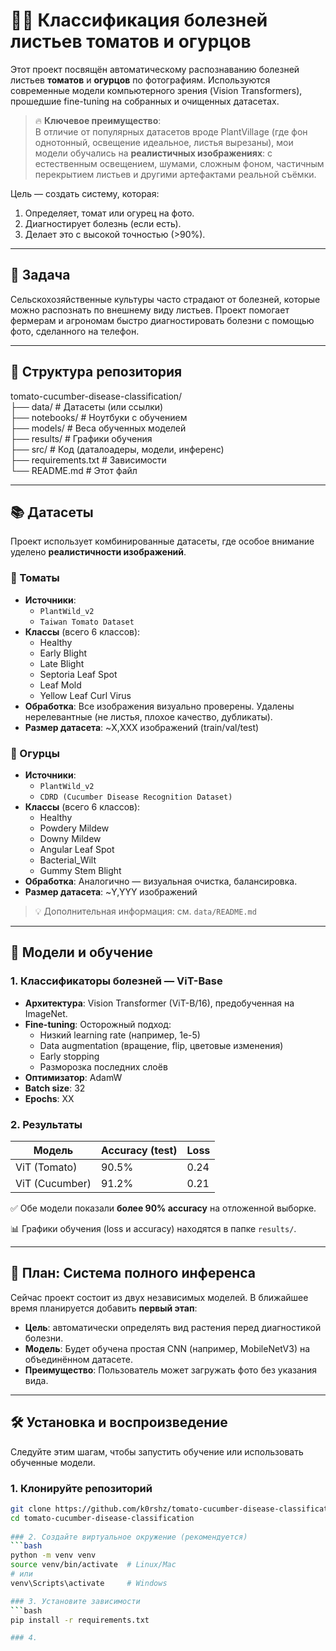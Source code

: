 # 🍅🥒 Классификация болезней листьев томатов и огурцов  
  
Этот проект посвящён автоматическому распознаванию болезней листьев **томатов** и **огурцов** по фотографиям. Используются современные модели компьютерного зрения (Vision Transformers), прошедшие fine-tuning на собранных и очищенных датасетах.  
  
> 🔥 **Ключевое преимущество**:  
> В отличие от популярных датасетов вроде PlantVillage (где фон однотонный, освещение идеальное, листья вырезаны), мои модели обучались на **реалистичных изображениях**: с естественным освещением, шумами, сложным фоном, частичным перекрытием листьев и другими артефактами реальной съёмки.
  
Цель — создать систему, которая:  
1. Определяет, томат или огурец на фото.  
2. Диагностирует болезнь (если есть).  
3. Делает это с высокой точностью (>90%).  
  
---  
  
## 🎯 Задача  
  
Сельскохозяйственные культуры часто страдают от болезней, которые можно распознать по внешнему виду листьев. Проект помогает фермерам и агрономам быстро диагностировать болезни с помощью фото, сделанного на телефон.  
  
---  
  
## 📁 Структура репозитория
tomato-cucumber-disease-classification/  
├── data/ # Датасеты (или ссылки)  
├── notebooks/ # Ноутбуки с обучением  
├── models/ # Веса обученных моделей  
├── results/ # Графики обучения  
├── src/ # Код (даталоадеры, модели, инференс)  
├── requirements.txt # Зависимости  
└── README.md # Этот файл  
  
  
---  
  
## 📚 Датасеты  
  
Проект использует комбинированные датасеты, где особое внимание уделено **реалистичности изображений**.  
  
### 🍅 Томаты  
- **Источники**:  
  - `PlantWild_v2`  
  - `Taiwan Tomato Dataset`  
- **Классы** (всего 6 классов):  
  - Healthy  
  - Early Blight  
  - Late Blight  
  - Septoria Leaf Spot  
  - Leaf Mold
  - Yellow Leaf Curl Virus
- **Обработка**: Все изображения визуально проверены. Удалены нерелевантные (не листья, плохое качество, дубликаты).  
- **Размер датасета**: ~X,XXX изображений (train/val/test)  
  
### 🥒 Огурцы  
- **Источники**:  
  - `PlantWild_v2`  
  - `CDRD (Cucumber Disease Recognition Dataset)`  
- **Классы** (всего 6 классов):  
  - Healthy  
  - Powdery Mildew  
  - Downy Mildew  
  - Angular Leaf Spot  
  - Bacterial_Wilt  
  - Gummy Stem Blight  
- **Обработка**: Аналогично — визуальная очистка, балансировка.   
- **Размер датасета**: ~Y,YYY изображений  
  
> 💡 Дополнительная информация: см. `data/README.md`  
  
---  
  
## 🧠 Модели и обучение  
  
### 1. Классификаторы болезней — ViT-Base  
- **Архитектура**: Vision Transformer (ViT-B/16), предобученная на ImageNet.  
- **Fine-tuning**: Осторожный подход:  
  - Низкий learning rate (например, 1e-5)  
  - Data augmentation (вращение, flip, цветовые изменения)  
  - Early stopping  
  - Разморозка последних слоёв  
- **Оптимизатор**: AdamW  
- **Batch size**: 32  
- **Epochs**: XX  
  
### 2. Результаты  
  
| Модель       | Accuracy (test) | Loss  |  
|--------------|-----------------|-------|  
| ViT (Tomato) | 90.5%           | 0.24  |  
| ViT (Cucumber)| 91.2%          | 0.21  |  
  
✅ Обе модели показали **более 90% accuracy** на отложенной выборке.  
  
📊 Графики обучения (loss и accuracy) находятся в папке `results/`.  

---  
  
## 🔄 План: Система полного инференса  
  
Сейчас проект состоит из двух независимых моделей. В ближайшее время планируется добавить **первый этап**:  
  
- **Цель**: автоматически определять вид растения перед диагностикой болезни.  
- **Модель**: Будет обучена простая CNN (например, MobileNetV3) на объединённом датасете.  
- **Преимущество**: Пользователь может загружать фото без указания вида.  

---  

## 🛠️ Установка и воспроизведение  
  
Следуйте этим шагам, чтобы запустить обучение или использовать обученные модели.  
  
### 1. Клонируйте репозиторий  
```bash  
git clone https://github.com/k0rshz/tomato-cucumber-disease-classification.git  
cd tomato-cucumber-disease-classification  
  
### 2. Создайте виртуальное окружение (рекомендуется) 
```bash  
python -m venv venv  
source venv/bin/activate  # Linux/Mac  
# или  
venv\Scripts\activate     # Windows

### 3. Установите зависимости
```bash  
pip install -r requirements.txt  

### 4. 
